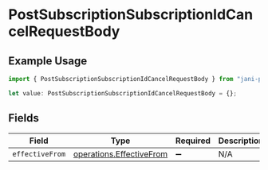 # PostSubscriptionSubscriptionIdCancelRequestBody

## Example Usage

```typescript
import { PostSubscriptionSubscriptionIdCancelRequestBody } from "jani-payments/models/operations";

let value: PostSubscriptionSubscriptionIdCancelRequestBody = {};
```

## Fields

| Field                                                                | Type                                                                 | Required                                                             | Description                                                          |
| -------------------------------------------------------------------- | -------------------------------------------------------------------- | -------------------------------------------------------------------- | -------------------------------------------------------------------- |
| `effectiveFrom`                                                      | [operations.EffectiveFrom](../../models/operations/effectivefrom.md) | :heavy_minus_sign:                                                   | N/A                                                                  |